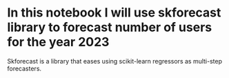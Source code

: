 # In this notebook I will use skforecast library to forecast number of users for the year 2023
Skforecast is a library that eases using scikit-learn regressors as multi-step forecasters.
